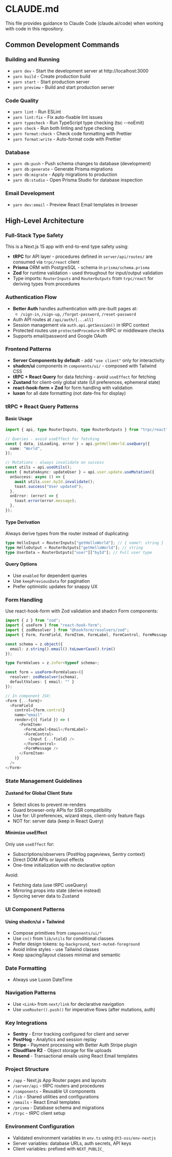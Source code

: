 # CLAUDE.md

This file provides guidance to Claude Code (claude.ai/code) when working with code in this repository.

## Common Development Commands

### Building and Running

- `yarn dev` - Start the development server at http://localhost:3000
- `yarn build` - Create production build
- `yarn start` - Start production server
- `yarn preview` - Build and start production server

### Code Quality

- `yarn lint` - Run ESLint
- `yarn lint:fix` - Fix auto-fixable lint issues
- `yarn typecheck` - Run TypeScript type checking (tsc --noEmit)
- `yarn check` - Run both linting and type checking
- `yarn format:check` - Check code formatting with Prettier
- `yarn format:write` - Auto-format code with Prettier

### Database

- `yarn db:push` - Push schema changes to database (development)
- `yarn db:generate` - Generate Prisma migrations
- `yarn db:migrate` - Apply migrations to production
- `yarn db:studio` - Open Prisma Studio for database inspection

### Email Development

- `yarn dev:email` - Preview React Email templates in browser

## High-Level Architecture

### Full-Stack Type Safety

This is a Next.js 15 app with end-to-end type safety using:

- **tRPC** for API layer - procedures defined in `server/api/routes/` are consumed via `trpc/react` client
- **Prisma** ORM with PostgreSQL - schema in `prisma/schema.prisma`
- **Zod** for runtime validation - used throughout for input/output validation
- Type imports: `RouterInputs` and `RouterOutputs` from `trpc/react` for deriving types from procedures

### Authentication Flow

- **Better Auth** handles authentication with pre-built pages at:
  - `/sign-in`, `/sign-up`, `/forgot-password`, `/reset-password`
- Auth API routes at `/api/auth/[...all]`
- Session management via `auth.api.getSession()` in tRPC context
- Protected routes use `protectedProcedure` in tRPC or middleware checks
- Supports email/password and Google OAuth

### Frontend Patterns

- **Server Components by default** - add `"use client"` only for interactivity
- **shadcn/ui** components in `components/ui/` - composed with Tailwind CSS
- **tRPC + React Query** for data fetching - avoid `useEffect` for fetching
- **Zustand** for client-only global state (UI preferences, ephemeral state)
- **react-hook-form + Zod** for form handling with validation
- **luxon** for all date formatting (not date-fns for display)

### tRPC + React Query Patterns

#### Basic Usage

```typescript
import { api, type RouterInputs, type RouterOutputs } from "trpc/react";

// Queries - avoid useEffect for fetching
const { data, isLoading, error } = api.getHelloWorld.useQuery({
  name: "World",
});

// Mutations - always invalidate on success
const utils = api.useUtils();
const { mutateAsync: updateUser } = api.user.update.useMutation({
  onSuccess: async () => {
    await utils.user.byId.invalidate();
    toast.success("User updated");
  },
  onError: (error) => {
    toast.error(error.message);
  },
});
```

#### Type Derivation

Always derive types from the router instead of duplicating:

```typescript
type HelloInput = RouterInputs["getHelloWorld"]; // { name?: string }
type HelloOutput = RouterOutputs["getHelloWorld"]; // string
type UserData = RouterOutputs["user"]["byId"]; // Full user type
```

#### Query Options

- Use `enabled` for dependent queries
- Use `keepPreviousData` for pagination
- Prefer optimistic updates for snappy UX

### Form Handling

Use react-hook-form with Zod validation and shadcn Form components:

```typescript
import { z } from "zod";
import { useForm } from "react-hook-form";
import { zodResolver } from "@hookform/resolvers/zod";
import { Form, FormField, FormItem, FormLabel, FormControl, FormMessage } from "@/components/ui/form";

const schema = z.object({
  email: z.string().email().toLowerCase().trim()
});

type FormValues = z.infer<typeof schema>;

const form = useForm<FormValues>({
  resolver: zodResolver(schema),
  defaultValues: { email: "" }
});

// In component JSX:
<Form {...form}>
  <FormField
    control={form.control}
    name="email"
    render={({ field }) => (
      <FormItem>
        <FormLabel>Email</FormLabel>
        <FormControl>
          <Input {...field} />
        </FormControl>
        <FormMessage />
      </FormItem>
    )}
  />
</Form>
```

### State Management Guidelines

#### Zustand for Global Client State

- Select slices to prevent re-renders
- Guard browser-only APIs for SSR compatibility
- Use for: UI preferences, wizard steps, client-only feature flags
- NOT for: server data (keep in React Query)

#### Minimize useEffect

Only use `useEffect` for:

- Subscriptions/observers (PostHog pageviews, Sentry context)
- Direct DOM APIs or layout effects
- One-time initialization with no declarative option

Avoid:

- Fetching data (use tRPC useQuery)
- Mirroring props into state (derive instead)
- Syncing server data to Zustand

### UI Component Patterns

#### Using shadcn/ui + Tailwind

- Compose primitives from `components/ui/*`
- Use `cn()` from `lib/utils` for conditional classes
- Prefer design tokens: `bg-background`, `text-muted-foreground`
- Avoid inline styles - use Tailwind classes
- Keep spacing/layout classes minimal and semantic

### Date Formatting

- Always use Luxon DateTime

### Navigation Patterns

- Use `<Link>` from `next/link` for declarative navigation
- Use `useRouter().push()` for imperative flows (after mutations, auth)

### Key Integrations

- **Sentry** - Error tracking configured for client and server
- **PostHog** - Analytics and session replay
- **Stripe** - Payment processing with Better Auth Stripe plugin
- **Cloudflare R2** - Object storage for file uploads
- **Resend** - Transactional emails using React Email templates

### Project Structure

- `/app` - Next.js App Router pages and layouts
- `/server/api` - tRPC routers and procedures
- `/components` - Reusable UI components
- `/lib` - Shared utilities and configurations
- `/emails` - React Email templates
- `/prisma` - Database schema and migrations
- `/trpc` - tRPC client setup

### Environment Configuration

- Validated environment variables in `env.ts` using `@t3-oss/env-nextjs`
- Server variables: database URLs, auth secrets, API keys
- Client variables: prefixed with `NEXT_PUBLIC_`
